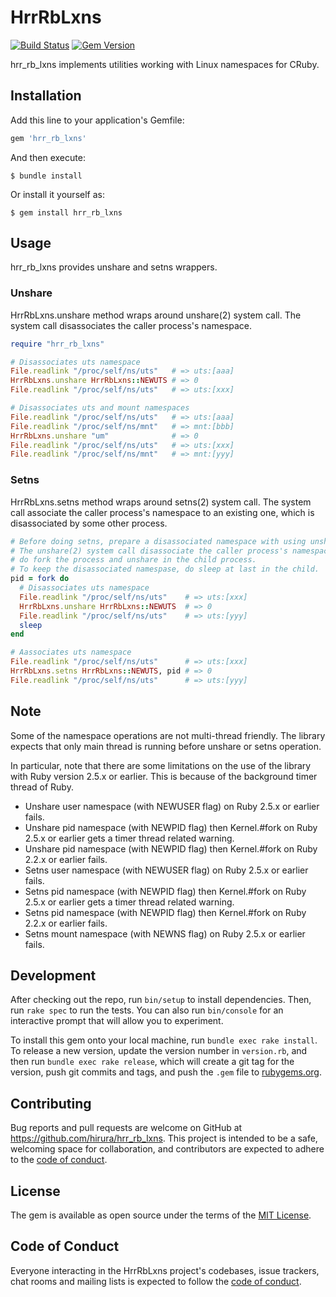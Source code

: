 # HrrRbLxns

[![Build Status](https://travis-ci.com/hirura/hrr_rb_lxns.svg?branch=master)](https://travis-ci.com/hirura/hrr_rb_lxns)
[![Gem Version](https://badge.fury.io/rb/hrr_rb_lxns.svg)](https://badge.fury.io/rb/hrr_rb_lxns)

hrr_rb_lxns implements utilities working with Linux namespaces for CRuby.

## Installation

Add this line to your application's Gemfile:

```ruby
gem 'hrr_rb_lxns'
```

And then execute:

    $ bundle install

Or install it yourself as:

    $ gem install hrr_rb_lxns

## Usage

hrr_rb_lxns provides unshare and setns wrappers.

### Unshare

HrrRbLxns.unshare method wraps around unshare(2) system call. The system call disassociates the caller process's namespace.

```ruby
require "hrr_rb_lxns"

# Disassociates uts namespace
File.readlink "/proc/self/ns/uts"   # => uts:[aaa]
HrrRbLxns.unshare HrrRbLxns::NEWUTS # => 0
File.readlink "/proc/self/ns/uts"   # => uts:[xxx]

# Disassociates uts and mount namespaces
File.readlink "/proc/self/ns/uts"   # => uts:[aaa]
File.readlink "/proc/self/ns/mnt"   # => mnt:[bbb]
HrrRbLxns.unshare "um"              # => 0
File.readlink "/proc/self/ns/uts"   # => uts:[xxx]
File.readlink "/proc/self/ns/mnt"   # => mnt:[yyy]
```

### Setns

HrrRbLxns.setns method wraps around setns(2) system call. The system call associate the caller process's namespace to an existing one, which is disassociated by some other process.

```ruby
# Before doing setns, prepare a disassociated namespace with using unshare.
# The unshare(2) system call disassociate the caller process's namespace, so
# do fork the process and unshare in the child process.
# To keep the disassociated namespase, do sleep at last in the child.
pid = fork do
  # Disassociates uts namespace
  File.readlink "/proc/self/ns/uts"    # => uts:[xxx]
  HrrRbLxns.unshare HrrRbLxns::NEWUTS  # => 0
  File.readlink "/proc/self/ns/uts"    # => uts:[yyy]
  sleep
end

# Aassociates uts namespace
File.readlink "/proc/self/ns/uts"      # => uts:[xxx]
HrrRbLxns.setns HrrRbLxns::NEWUTS, pid # => 0
File.readlink "/proc/self/ns/uts"      # => uts:[yyy]
```

## Note

Some of the namespace operations are not multi-thread friendly. The library expects that only main thread is running before unshare or setns operation.

In particular, note that there are some limitations on the use of the library with Ruby version 2.5.x or earlier. This is because of the background timer thread of Ruby.

- Unshare user namespace (with NEWUSER flag) on Ruby 2.5.x or earlier fails.
- Unshare pid namespace (with NEWPID flag) then Kernel.#fork on Ruby 2.5.x or earlier gets a timer thread related warning.
- Unshare pid namespace (with NEWPID flag) then Kernel.#fork on Ruby 2.2.x or earlier fails.
- Setns user namespace (with NEWUSER flag) on Ruby 2.5.x or earlier fails.
- Setns pid namespace (with NEWPID flag) then Kernel.#fork on Ruby 2.5.x or earlier gets a timer thread related warning.
- Setns pid namespace (with NEWPID flag) then Kernel.#fork on Ruby 2.2.x or earlier fails.
- Setns mount namespace (with NEWNS flag) on Ruby 2.5.x or earlier fails.

## Development

After checking out the repo, run `bin/setup` to install dependencies. Then, run `rake spec` to run the tests. You can also run `bin/console` for an interactive prompt that will allow you to experiment.

To install this gem onto your local machine, run `bundle exec rake install`. To release a new version, update the version number in `version.rb`, and then run `bundle exec rake release`, which will create a git tag for the version, push git commits and tags, and push the `.gem` file to [rubygems.org](https://rubygems.org).

## Contributing

Bug reports and pull requests are welcome on GitHub at https://github.com/hirura/hrr_rb_lxns. This project is intended to be a safe, welcoming space for collaboration, and contributors are expected to adhere to the [code of conduct](https://github.com/hirura/hrr_rb_lxns/blob/master/CODE_OF_CONDUCT.md).


## License

The gem is available as open source under the terms of the [MIT License](https://opensource.org/licenses/MIT).

## Code of Conduct

Everyone interacting in the HrrRbLxns project's codebases, issue trackers, chat rooms and mailing lists is expected to follow the [code of conduct](https://github.com/hirura/hrr_rb_lxns/blob/master/CODE_OF_CONDUCT.md).
